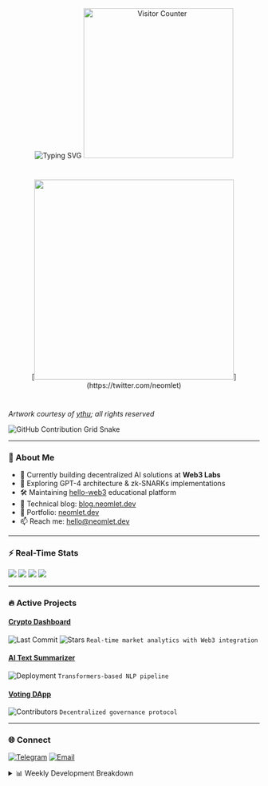 <div align="center">
  <img src="https://readme-typing-svg.demolab.com?font=Borel&size=40&duration=1000&pause=500&color=F7AD3F&center=true&vCenter=true&width=500&height=100&lines=Hi+there;I'm+Neo+Mlet;Web3+%26+AI+Developer;You're+the:" alt="Typing SVG">
  <img src="https://count.getloli.com/get/@neomlet?theme=moebooru" alt="Visitor Counter" width="300"/>
</div>

<div align="center" style="margin: 40px 0">
  [<img src="assets/smoking0man3_with_background.gif" width="400">](https://twitter.com/neomlet)
</div>

*Artwork courtesy of [ythu](https://twitter.com/1015yzhu); all rights reserved*

<picture>
  <source media="(prefers-color-scheme: dark)" srcset="https://raw.githubusercontent.com/neomlet/neomlet/main/profile-snake-dark.svg">
  <source media="(prefers-color-scheme: light)" srcset="https://raw.githubusercontent.com/neomlet/neomlet/main/profile-snake-light.svg">
  <img alt="GitHub Contribution Grid Snake" src="https://raw.githubusercontent.com/neomlet/neomlet/main/profile-snake.svg">
</picture>

---

### 🚀 About Me
- 🔭 Currently building decentralized AI solutions at **Web3 Labs**
- 🌱 Exploring GPT-4 architecture & zk-SNARKs implementations
- 🛠️ Maintaining [hello-web3](https://web3.neomlet.dev) educational platform
- 📝 Technical blog: [blog.neomlet.dev](https://blog.neomlet.dev)
- 💼 Portfolio: [neomlet.dev](https://neomlet.dev)
- 📫 Reach me: [hello@neomlet.dev](mailto:hello@neomlet.dev)

---

### ⚡ Real-Time Stats

![](https://raw.githubusercontent.com/neomlet/github-stats/master/generated/overview.svg#gh-dark-mode-only)
![](https://raw.githubusercontent.com/neomlet/github-stats/master/generated/overview.svg#gh-light-mode-only)
![](https://raw.githubusercontent.com/neomlet/github-stats/master/generated/languages.svg#gh-dark-mode-only)
![](https://raw.githubusercontent.com/neomlet/github-stats/master/generated/languages.svg#gh-light-mode-only)

---

### 🔥 Active Projects

#### [Crypto Dashboard](https://github.com/neomlet/crypto-dash)
![Last Commit](https://img.shields.io/github/last-commit/neomlet/crypto-dash?color=blue&label=Updated)
![Stars](https://img.shields.io/github/stars/neomlet/crypto-dash?style=flat-square)
`Real-time market analytics with Web3 integration`

#### [AI Text Summarizer](https://github.com/neomlet/ai-summarizer)
![Deployment](https://img.shields.io/github/deployments/neomlet/ai-summarizer/production?label=API%20Status)
`Transformers-based NLP pipeline`

#### [Voting DApp](https://github.com/neomlet/voting-dapp)
![Contributors](https://img.shields.io/github/contributors/neomlet/voting-dapp)
`Decentralized governance protocol`

---

### 🌐 Connect
[![Telegram](https://img.shields.io/badge/-Telegram-26A5E4?style=flat&logo=telegram&logoColor=white)](https://t.me/otoamatsukami)
[![Email](https://img.shields.io/badge/-Email-D14836?style=flat&logo=gmail&logoColor=white)](mailto:good.bqw@gmail.com)

<details>
<summary>📊 Weekly Development Breakdown</summary>

<!--START_SECTION:waka-->
![Code Time](http://img.shields.io/badge/Code%20Time-45hrs%20last%207d-blue)
![Languages](https://img.shields.io/badge/TypeScript-62%25-blueviolet)
![Frameworks](https://img.shields.io/badge/React-38%25-61DAFB)
<!--END_SECTION:waka-->

</details>
